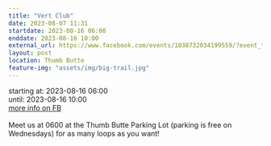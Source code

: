 ```yaml
---
title: "Vert Club"
date: 2023-08-07 11:31
startdate: 2023-08-16 06:00
enddate: 2023-08-16 10:00
external_url: https://www.facebook.com/events/1038732034199559/?event_time_id=1038732064199556
layout: post
location: Thumb Butte
feature-img: "assets/img/big-trail.jpg"
---
```


starting at: 2023-08-16 06:00<br>until: 2023-08-16 10:00<br><a href="https://www.facebook.com/events/1038732034199559/?event_time_id=1038732064199556">more info on FB</a><br><br>Meet us at 0600 at the Thumb Butte Parking Lot (parking is free on Wednesdays) for as many loops as you want! <br>
  <br>
  
